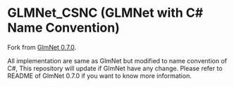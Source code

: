 # GLMNet_CSNC (GLMNet with C# Name Convention)
Fork from [GlmNet 0.7.0](https://github.com/dwmkerr/glmnet).

All implementation are same as GlmNet but modified to name convention of C#, This repository will update if GlmNet have any change.
Please refer to README of GlmNet 0.7.0 if you want to know more information.

